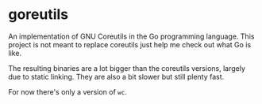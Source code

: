 goreutils
=========

An implementation of GNU Coreutils in the Go programming language. This project
is not meant to replace coreutils just help me check out what Go is like.

The resulting binaries are a lot bigger than the coreutils versions, largely due
to static linking. They are also a bit slower but still plenty fast.

For now there's only a version of ``wc``.
